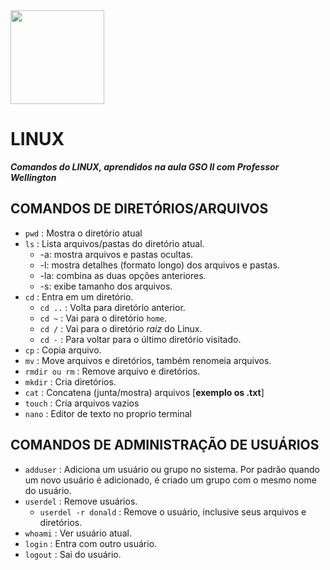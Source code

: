 
<img src="https://secure.webtoolhub.com/static/resources/icons/set2/acc5b045385d5.png" width="150px">

# LINUX
_**Comandos do LINUX, aprendidos na aula GSO II com Professor Wellington**_

## COMANDOS DE DIRETÓRIOS/ARQUIVOS
- ```pwd``` : Mostra o diretório atual
- ```ls``` : Lista arquivos/pastas do diretório atual.
  - -a: mostra arquivos e pastas ocultas.
  - -l: mostra detalhes (formato longo) dos arquivos e pastas.
  - -la: combina as duas opções anteriores.
  - -s: exibe tamanho dos arquivos.
- ```cd``` : Entra em um diretório.
  - ```cd ..``` : Volta para diretório anterior.
  - ```cd ~``` : Vai para o diretório ```home```.
  -  ```cd /``` : Vai para o diretório *raiz* do Linux.
  -  ```cd -``` : Para voltar para o último diretório visitado.
- ```cp``` : Copia arquivo.
- ```mv``` : Move arquivos e diretórios, também renomeia arquivos.
- ```rmdir ou rm``` : Remove arquivo e diretórios.
- ```mkdir``` : Cria diretórios.
- ```cat``` : Concatena (junta/mostra) arquivos [**exemplo os .txt**]
- ```touch``` : Cria arquivos vazios
- ```nano``` : Editor de texto no proprio terminal

## COMANDOS DE ADMINISTRAÇÃO DE USUÁRIOS
- ```adduser``` : Adiciona um usuário ou grupo no sistema. Por padrão quando um novo usuário é adicionado, é criado um grupo com o mesmo nome do usuário.
- ```userdel``` : Remove usuários.
  - ```userdel -r donald``` : Remove o usuário, inclusive seus arquivos e diretórios. 
- ```whoami``` : Ver usuário atual.
- ```login``` : Entra com outro usuário.
- ```logout``` : Sai do usuário.
